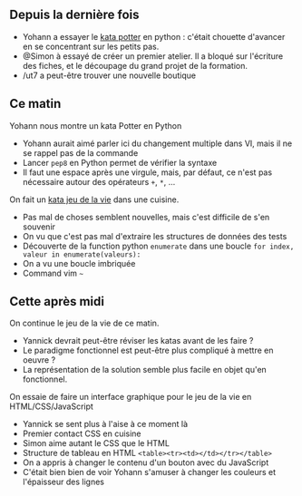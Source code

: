 ## Depuis la dernière fois

- Yohann a essayer le [kata potter](http://codingdojo.org/kata/Potter/) en python : c'était chouette d'avancer en se
  concentrant sur les petits pas.
- @Simon à essayé de créer un premier atelier. Il a bloqué sur l'écriture des fiches, et le découpage du grand projet de la formation.
- /ut7 a peut-être trouver une nouvelle boutique


## Ce matin

Yohann nous montre un kata Potter en Python

- Yohann aurait aimé parler ici du changement multiple dans VI, mais il ne se rappel pas de la commande
- Lancer `pep8` en Python permet de vérifier la syntaxe
- Il faut une espace après une virgule, mais, par défaut, ce n'est pas nécessaire autour des opérateurs `+`, `*`, ...

On fait un [kata jeu de la vie](http://codingdojo.org/kata/GameOfLife/) dans une cuisine.

- Pas mal de choses semblent nouvelles, mais c'est difficile de s'en souvenir
- On vu que c'est pas mal d'extraire les structures de données des tests
- Découverte de la function python `enumerate` dans une boucle `for index, valeur in enumerate(valeurs):`
- On a vu une boucle imbriquée
- Command vim `~`

## Cette après midi

On continue le jeu de la vie de ce matin.

- Yannick devrait peut-être réviser les katas avant de les faire ?
- Le paradigme fonctionnel est peut-être plus compliqué à mettre en oeuvre ?
- La représentation de la solution semble plus facile en objet qu'en fonctionnel.

On essaie de faire un interface graphique pour le jeu de la vie en HTML/CSS/JavaScript

- Yannick se sent plus à l'aise à ce moment là
- Premier contact CSS en cuisine
- Simon aime autant le CSS que le HTML
- Structure de tableau en HTML `<table><tr><td></td></tr></table>`
- On a appris à changer le contenu d'un bouton avec du JavaScript
- C'était bien bien de voir Yohann s'amuser à changer les couleurs et l'épaisseur des lignes
